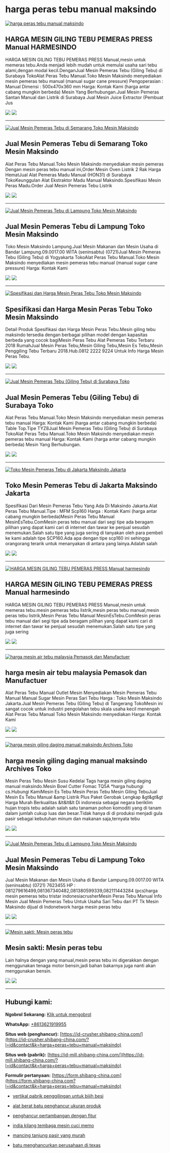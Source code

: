 # harga peras tebu manual maksindo

<a href="https://swt.shibang-china.com/?l=id&img&k=harga+peras+tebu+manual+maksindo" target="_blank">![harga peras tebu manual maksindo](http://static.shibang-china.com/all-800x300/1252.jpg)</a>

## HARGA MESIN GILING TEBU PEMERAS PRESS Manual HARMESINDO
HARGA MESIN GILING TEBU PEMERAS PRESS Manual,mesin untuk memeras tebu.Anda menjadi lebih mudah untuk memulai usaha sari tebu alami,dengan modal kecil.DenganJual Mesin Pemeras Tebu (Giling Tebu) di Surabaya TokoAlat Peras Tebu Manual.Toko Mesin Maksindo menyediakan mesin pemeras tebu manual (manual sugar cane pressure) Pengoperasian : Manual Dimensi : 500x470x360 mm Harga: Kontak Kami (harga antar cabang mungkin berbeda) Mesin Yang Berhubungan.Jual Mesin Pemeras Santan Manual dan Listrik di Surabaya Jual Mesin Juice Extractor (Pembuat Jus


<a href="https://whatsapp.shibangsoft.com/WhatsApp.php" target="_blank" title="WhatsApp">![](http://static.shibang-china.com/icon/whatsapp.png)</a> <a href="https://swt.shibang-china.com/?l=id&icon&k=harga+peras+tebu+manual+maksindo" target="_blank">![](http://static.shibang-china.com/icon/chat-id.png)</a>

---

<a href="https://swt.shibang-china.com/?l=id&img&k=harga+peras+tebu+manual+maksindo" target="_blank">![Jual Mesin Pemeras Tebu di Semarang Toko Mesin Maksindo](http://static.shibang-china.com/all-800x300/1147.jpg)</a>

## Jual Mesin Pemeras Tebu di Semarang Toko Mesin Maksindo
Alat Peras Tebu Manual.Toko Mesin Maksindo menyediakan mesin pemeras Dengan mesin peras tebu manual ini,Order  Mesin Oven Listrik 2 Rak Harga HematJual Alat Pemeras Madu Manual (HON31) di Surabaya TokoKeunggulan Alat Ekstraktor Madu Manual Maksindo.Spesifikasi Mesin Peras Madu.Order  Jual Mesin Pemeras Tebu Listrik


<a href="https://whatsapp.shibangsoft.com/WhatsApp.php" target="_blank" title="WhatsApp">![](http://static.shibang-china.com/icon/whatsapp.png)</a> <a href="https://swt.shibang-china.com/?l=id&icon&k=harga+peras+tebu+manual+maksindo" target="_blank">![](http://static.shibang-china.com/icon/chat-id.png)</a>

---

<a href="https://swt.shibang-china.com/?l=id&img&k=harga+peras+tebu+manual+maksindo" target="_blank">![Jual Mesin Pemeras Tebu di Lampung Toko Mesin Maksindo](http://static.shibang-china.com/all-800x300/667.jpg)</a>

## Jual Mesin Pemeras Tebu di Lampung Toko Mesin Maksindo
Toko Mesin Maksindo Lampung.Jual Mesin Makanan dan Mesin Usaha di Bandar Lampung.09.0017.00 WITA (seninsabtu) (0721)Jual Mesin Pemeras Tebu (Giling Tebu) di Yogyakarta TokoAlat Peras Tebu Manual.Toko Mesin Maksindo menyediakan mesin pemeras tebu manual (manual sugar cane pressure) Harga: Kontak Kami


<a href="https://whatsapp.shibangsoft.com/WhatsApp.php" target="_blank" title="WhatsApp">![](http://static.shibang-china.com/icon/whatsapp.png)</a> <a href="https://swt.shibang-china.com/?l=id&icon&k=harga+peras+tebu+manual+maksindo" target="_blank">![](http://static.shibang-china.com/icon/chat-id.png)</a>

---

<a href="https://swt.shibang-china.com/?l=id&img&k=harga+peras+tebu+manual+maksindo" target="_blank">![Spesifikasi dan Harga Mesin Peras Tebu Toko Mesin Maksindo](http://static.shibang-china.com/all-800x300/789.jpg)</a>

## Spesifikasi dan Harga Mesin Peras Tebu Toko Mesin Maksindo
Detail Produk Spesifikasi dan Harga Mesin Peras Tebu.Mesin giling tebu maksindo tersedia dengan berbagai pilihan model dengan kapasitas berbeda yang cocok bagiMesin Peras Tebu Alat Pemeras Tebu Terbaru 2018 RumahJual Mesin Peras Tebu,Mesin Giling Tebu,Mesin Es Tebu,Mesin Penggiling Tebu Terbaru 2018.Hub.0812 2222 9224 Untuk Info Harga Mesin Peras Tebu.


<a href="https://whatsapp.shibangsoft.com/WhatsApp.php" target="_blank" title="WhatsApp">![](http://static.shibang-china.com/icon/whatsapp.png)</a> <a href="https://swt.shibang-china.com/?l=id&icon&k=harga+peras+tebu+manual+maksindo" target="_blank">![](http://static.shibang-china.com/icon/chat-id.png)</a>

---

<a href="https://swt.shibang-china.com/?l=id&img&k=harga+peras+tebu+manual+maksindo" target="_blank">![Jual Mesin Pemeras Tebu (Giling Tebu) di Surabaya Toko](http://static.shibang-china.com/all-800x300/696.jpg)</a>

## Jual Mesin Pemeras Tebu (Giling Tebu) di Surabaya Toko
Alat Peras Tebu Manual.Toko Mesin Maksindo menyediakan mesin pemeras tebu manual Harga: Kontak Kami (harga antar cabang mungkin berbeda) Table Top.Tipe TYZ8Jual Mesin Pemeras Tebu (Giling Tebu) di Surabaya TokoAlat Peras Tebu Manual.Toko Mesin Maksindo menyediakan mesin pemeras tebu manual Harga: Kontak Kami (harga antar cabang mungkin berbeda) Mesin Yang Berhubungan.


<a href="https://whatsapp.shibangsoft.com/WhatsApp.php" target="_blank" title="WhatsApp">![](http://static.shibang-china.com/icon/whatsapp.png)</a> <a href="https://swt.shibang-china.com/?l=id&icon&k=harga+peras+tebu+manual+maksindo" target="_blank">![](http://static.shibang-china.com/icon/chat-id.png)</a>

---

<a href="https://swt.shibang-china.com/?l=id&img&k=harga+peras+tebu+manual+maksindo" target="_blank">![Toko Mesin Pemeras Tebu di Jakarta Maksindo Jakarta](http://static.shibang-china.com/all-800x300/1422.jpg)</a>

## Toko Mesin Pemeras Tebu di Jakarta Maksindo Jakarta
Spesifikasi Dari Mesin Pemeras Tebu Yang Ada Di Maksindo Jakarta.Alat Peras Tebu Manual.Tipe : MFM Scp160 Harga : Kontak Kami (harga antar cabang mungkin berbeda)Mesin Peras Tebu Manual MesinEsTebu.ComMesin peras tebu manual dari segi tipe ada beragam pilihan yang dapat kami cari di internet dan tawar ke penjual sesudah menemukan.Salah satu tipe yang juga sering di tanyakan oleh para pembeli ke kami adalah tipe SCP160.Ada apa dengan tipe scp160 ini sehingga orangorang terarik untuk menanyakan di antara yang lainya.Adalah salah


<a href="https://whatsapp.shibangsoft.com/WhatsApp.php" target="_blank" title="WhatsApp">![](http://static.shibang-china.com/icon/whatsapp.png)</a> <a href="https://swt.shibang-china.com/?l=id&icon&k=harga+peras+tebu+manual+maksindo" target="_blank">![](http://static.shibang-china.com/icon/chat-id.png)</a>

---

<a href="https://swt.shibang-china.com/?l=id&img&k=harga+peras+tebu+manual+maksindo" target="_blank">![HARGA MESIN GILING TEBU PEMERAS PRESS Manual harmesindo](http://static.shibang-china.com/all-800x300/625.jpg)</a>

## HARGA MESIN GILING TEBU PEMERAS PRESS Manual harmesindo
HARGA MESIN GILING TEBU PEMERAS PRESS Manual,mesin untuk memeras tebu.mesin pemeras tebu listrik,mesin peras tebu manual,mesin peras tebu listrik,Mesin Peras Tebu Manual MesinEsTebu.ComMesin peras tebu manual dari segi tipe ada beragam pilihan yang dapat kami cari di internet dan tawar ke penjual sesudah menemukan.Salah satu tipe yang juga sering


<a href="https://whatsapp.shibangsoft.com/WhatsApp.php" target="_blank" title="WhatsApp">![](http://static.shibang-china.com/icon/whatsapp.png)</a> <a href="https://swt.shibang-china.com/?l=id&icon&k=harga+peras+tebu+manual+maksindo" target="_blank">![](http://static.shibang-china.com/icon/chat-id.png)</a>

---

<a href="https://swt.shibang-china.com/?l=id&img&k=harga+peras+tebu+manual+maksindo" target="_blank">![harga mesin air tebu malaysia Pemasok dan Manufactuer](http://static.shibang-china.com/all-800x300/1386.jpg)</a>

## harga mesin air tebu malaysia Pemasok dan Manufactuer
Alat Peras Tebu Manual Outlet Mesin Menyediakan Mesin Pemeras Tebu Manual Manual Sugar Mesin Peras Sari Tebu Harga : Toko Mesin Maksindo Jakarta.Jual Mesin Pemeras Tebu (Giling Tebu) di Tangerang TokoMesin ini sangat cocok untuk industri pengolahan tebu skala usaha kecil menengah Alat Peras Tebu Manual Toko Mesin Maksindo menyediakan Harga: Kontak Kami


<a href="https://whatsapp.shibangsoft.com/WhatsApp.php" target="_blank" title="WhatsApp">![](http://static.shibang-china.com/icon/whatsapp.png)</a> <a href="https://swt.shibang-china.com/?l=id&icon&k=harga+peras+tebu+manual+maksindo" target="_blank">![](http://static.shibang-china.com/icon/chat-id.png)</a>

---

<a href="https://swt.shibang-china.com/?l=id&img&k=harga+peras+tebu+manual+maksindo" target="_blank">![harga mesin giling daging manual maksindo Archives Toko](http://static.shibang-china.com/all-800x300/1418.jpg)</a>

## harga mesin giling daging manual maksindo Archives Toko
Mesin Peras Tebu Mesin Susu Kedelai Tags harga mesin giling daging manual maksindo.Mesin Bowl Cutter Fomac TQ5A *harga hubungi cs.Hubungi KamiMesin Es Tebu Mesin Peras Tebu Mesin Giling TebuJual Mesin Es Tebu Manual &amp Listrik Plus Paket Gerobak Lengkap &gt&gt&gt Harga Murah Berkualitas &lt&lt&lt Di indonesia sebagai negara beriklim hujan tropis tebu adalah salah satu tanaman pohon komoditi yang di tanam dalam jumlah cukup luas dan besar.Tidak hanya di di produksi menjadi gula pasir sebagai kebutuhan minum dan makanan saja,ternyata tebu


<a href="https://whatsapp.shibangsoft.com/WhatsApp.php" target="_blank" title="WhatsApp">![](http://static.shibang-china.com/icon/whatsapp.png)</a> <a href="https://swt.shibang-china.com/?l=id&icon&k=harga+peras+tebu+manual+maksindo" target="_blank">![](http://static.shibang-china.com/icon/chat-id.png)</a>

---

<a href="https://swt.shibang-china.com/?l=id&img&k=harga+peras+tebu+manual+maksindo" target="_blank">![Jual Mesin Pemeras Tebu di Lampung Toko Mesin Maksindo](http://static.shibang-china.com/all-800x300/1123.jpg)</a>

## Jual Mesin Pemeras Tebu di Lampung Toko Mesin Maksindo
Jual Mesin Makanan dan Mesin Usaha di Bandar Lampung.09.0017.00 WITA (seninsabtu) (0721) 7623455 HP : 081279616499,081367340482,081380599339,082111443284 (pcs)harga mesin pemeras tebu tristar indonesiacrusherMesin Peras Tebu Manual Info Mesin Jual Mesin Pemeras Tebu Untuk Usaha Sari Tebu dari PT Tk Mesin Maksindo dijual di Indonetwork harga mesin peras tebu


<a href="https://whatsapp.shibangsoft.com/WhatsApp.php" target="_blank" title="WhatsApp">![](http://static.shibang-china.com/icon/whatsapp.png)</a> <a href="https://swt.shibang-china.com/?l=id&icon&k=harga+peras+tebu+manual+maksindo" target="_blank">![](http://static.shibang-china.com/icon/chat-id.png)</a>

---

<a href="https://swt.shibang-china.com/?l=id&img&k=harga+peras+tebu+manual+maksindo" target="_blank">![Mesin sakti: Mesin peras tebu](http://static.shibang-china.com/all-800x300/78.jpg)</a>

## Mesin sakti: Mesin peras tebu
Lain halnya dengan yang manual,mesin peras tebu ini digerakkan dengan menggunakan tenaga motor bensin,jadi bahan bakarnya juga nanti akan menggunakan bensin.

<a href="https://whatsapp.shibangsoft.com/WhatsApp.php" target="_blank" title="WhatsApp">![](http://static.shibang-china.com/icon/whatsapp.png)</a> <a href="https://swt.shibang-china.com/?l=id&icon&k=harga+peras+tebu+manual+maksindo" target="_blank">![](http://static.shibang-china.com/icon/chat-id.png)</a>

---
## Hubungi kami:

**Ngobrol Sekarang:** [Klik untuk mengobrol](https://swt.shibang-china.com?l=id&contact&k=harga+peras+tebu+manual+maksindo)

**WhatsApp:**  [+8613621919955](https://whatsapp.shibangsoft.com/WhatsApp.php)

**Situs web (penghancur):** [https://id-crusher.shibang-china.com/](https://id-crusher.shibang-china.com/?l=id&contact&k=harga+peras+tebu+manual+maksindo)

**Situs web (pabrik):** [https://id-mill.shibang-china.com/](https://id-mill.shibang-china.com/?l=id&contact&k=harga+peras+tebu+manual+maksindo)

**Formulir pertanyaan:** [https://form.shibang-china.com](https://form.shibang-china.com?l=id&contact&k=harga+peras+tebu+manual+maksindo)

* [vertikal pabrik penggilingan untuk bijih besi](../32/vertikal%20pabrik%20penggilingan%20untuk%20bijih%20besi.md)

* [alat berat batu penghancur ukuran produk](../39/alat%20berat%20batu%20penghancur%20ukuran%20produk.md)

* [penghancur pertambangan dengan fitur](../39/penghancur%20pertambangan%20dengan%20fitur.md)

* [india kilang tembaga mesin cuci memo](../33/india%20kilang%20tembaga%20mesin%20cuci%20memo.md)

* [mancing tanjung pasir yang murah](../34/mancing%20tanjung%20pasir%20yang%20murah.md)

* [batu menghancurkan perusahaan di texas](../34/batu%20menghancurkan%20perusahaan%20di%20texas.md)